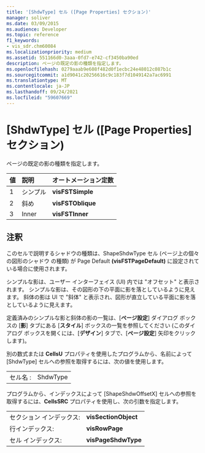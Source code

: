 ```yaml
---
title: '[ShdwType] セル ([Page Properties] セクション)'
manager: soliver
ms.date: 03/09/2015
ms.audience: Developer
ms.topic: reference
f1_keywords:
- vis_sdr.chm60084
ms.localizationpriority: medium
ms.assetid: 551166d0-3aaa-0fd7-e742-cf3450ba90ed
description: ページの既定の影の種類を指定します。
ms.openlocfilehash: 0279aaab9e608f482d0f1ecbc24e48012c087b1c
ms.sourcegitcommit: a1d9041c20256616c9c183f7d1049142a7ac6991
ms.translationtype: MT
ms.contentlocale: ja-JP
ms.lasthandoff: 09/24/2021
ms.locfileid: "59607669"
---
```

# <a name="shdwtype-cell-page-properties-section"></a>[ShdwType] セル ([Page Properties] セクション)

ページの既定の影の種類を指定します。
  
|**値**|**説明**|**オートメーション定数**|
|:-----|:-----|:-----|
| 1  <br/> | シンプル  <br/> |**visFSTSimple** <br/> |
| 2  <br/> | 斜め  <br/> |**visFSTOblique** <br/> |
|3  <br/> |Inner  <br/> |**visFSTInner** <br/> |
   
## <a name="remarks"></a>注釈

 このセルで説明するシャドウの種類は、ShapeShdwType セル (ページ上の個々の図形のシャドウ の種類) が Page Default **(visFSTPageDefault)** に設定されている場合に使用されます。 
  
シンプルな影は、ユーザー インターフェイス (UI) 内では "オフセット" と表示されます。 シンプルな影は、その図形の下の平面に影を落としているように見えます。 斜体の影は UI で "斜体" と表示され、図形が直立している平面に影を落としているように見えます。 
  
定義済みのシンプルな影と斜体の影の一覧は、[**ページ設定**] ダイアログ ボックスの [**影**] タブにある [**スタイル**] ボックスの一覧を参照してください (このダイアログ ボックスを開くには、[**デザイン**] タブで、[**ページ設定**] 矢印をクリックします)。 
  
別の数式または **CellsU** プロパティを使用したプログラムから、名前によって [ShdwType] セルへの参照を取得するには、次の値を使用します。 
  
|||
|:-----|:-----|
| セル名 :  <br/> | ShdwType  <br/> |
   
プログラムから、インデックスによって [ShapeShdwOffsetX] セルへの参照を取得するには、**CellsSRC** プロパティを使用し、次の引数を指定します。 
  
|||
|:-----|:-----|
| セクション インデックス:  <br/> |**visSectionObject** <br/> |
| 行インデックス:  <br/> |**visRowPage** <br/> |
| セル インデックス:  <br/> |**visPageShdwType** <br/> |
   

